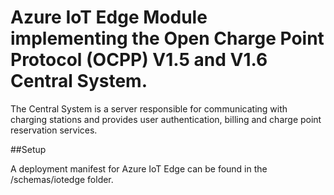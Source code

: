 # Azure IoT Edge Module implementing the Open Charge Point Protocol (OCPP) V1.5 and V1.6 Central System.

The Central System is a server responsible for communicating with charging stations and provides user authentication, billing and charge point reservation services.

##Setup

A deployment manifest for Azure IoT Edge can be found in the /schemas/iotedge folder.

